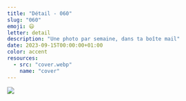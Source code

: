 ```yaml
---
title: "Détail - 060"
slug: "060"
emoji: 😃
letter: detail
description: "Une photo par semaine, dans ta boîte mail"
date: 2023-09-15T00:00:00+01:00
color: accent
resources:
  - src: "cover.webp"
    name: "cover"
---
```

![](cover)
